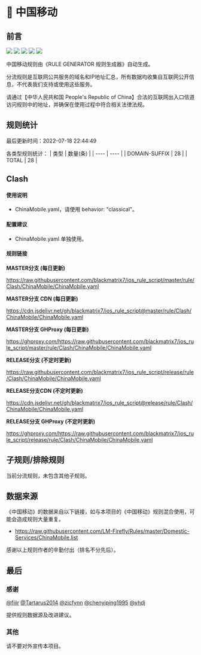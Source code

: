# 🧸 中国移动

## 前言

![](https://shields.io/badge/-移除重复规则-ff69b4) ![](https://shields.io/badge/-DOMAIN与DOMAIN--SUFFIX合并-green) ![](https://shields.io/badge/-DOMAIN--SUFFIX间合并-critical) ![](https://shields.io/badge/-DOMAIN--SUFFIX与DOMAIN--KEYWORD合并-blue) ![](https://shields.io/badge/-IP--CIDR(6)合并-blueviolet) 

中国移动规则由《RULE GENERATOR 规则生成器》自动生成。

分流规则是互联网公共服务的域名和IP地址汇总，所有数据均收集自互联网公开信息，不代表我们支持或使用这些服务。

请通过【中华人民共和国 People's Republic of China】合法的互联网出入口信道访问规则中的地址，并确保在使用过程中符合相关法律法规。

## 规则统计

最后更新时间：2022-07-18 22:44:49

各类型规则统计：
| 类型 | 数量(条)  | 
| ---- | ----  |
| DOMAIN-SUFFIX | 28  | 
| TOTAL | 28  | 


## Clash 

#### 使用说明
- ChinaMobile.yaml，请使用 behavior: "classical"。

#### 配置建议
- ChinaMobile.yaml 单独使用。

#### 规则链接
**MASTER分支 (每日更新)**

https://raw.githubusercontent.com/blackmatrix7/ios_rule_script/master/rule/Clash/ChinaMobile/ChinaMobile.yaml

**MASTER分支 CDN (每日更新)**

https://cdn.jsdelivr.net/gh/blackmatrix7/ios_rule_script@master/rule/Clash/ChinaMobile/ChinaMobile.yaml

**MASTER分支 GHProxy (每日更新)**

https://ghproxy.com/https://raw.githubusercontent.com/blackmatrix7/ios_rule_script/master/rule/Clash/ChinaMobile/ChinaMobile.yaml

**RELEASE分支 (不定时更新)**

https://raw.githubusercontent.com/blackmatrix7/ios_rule_script/release/rule/Clash/ChinaMobile/ChinaMobile.yaml

**RELEASE分支CDN (不定时更新)**

https://cdn.jsdelivr.net/gh/blackmatrix7/ios_rule_script@release/rule/Clash/ChinaMobile/ChinaMobile.yaml

**RELEASE分支 GHProxy (不定时更新)**

https://ghproxy.com/https://raw.githubusercontent.com/blackmatrix7/ios_rule_script/release/rule/Clash/ChinaMobile/ChinaMobile.yaml

## 子规则/排除规则


当前分流规则，未包含其他子规则。

## 数据来源

《中国移动》的数据来自以下链接，如与本项目的《中国移动》规则混合使用，可能会造成规则大量重复。

- https://raw.githubusercontent.com/LM-Firefly/Rules/master/Domestic-Services/ChinaMobile.list


感谢以上规则作者的辛勤付出（排名不分先后）。

## 最后

### 感谢

[@fiiir](https://github.com/fiiir) [@Tartarus2014](https://github.com/Tartarus2014) [@zjcfynn](https://github.com/zjcfynn) [@chenyiping1995](https://github.com/chenyiping1995) [@vhdj](https://github.com/vhdj)

提供规则数据源及改进建议。

### 其他

请不要对外宣传本项目。